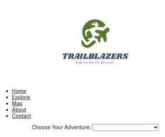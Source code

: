 <!DOCTYPE html>

<html>
  <head>
    <title>Trail Blazers</title>
    <link
    rel = "stylesheet"
    href = "real.css">
    <script src="home.js"></script>
    <script src="https://kit.fontawesome.com/730411b99c.js"></script>
  </head>
  <body>
    <div>
      <h1> <center> <img src = "trailblazerlogo.png" width = "200px" length = "200px"> </center> </h1>
    </div>
    <div id="menu-nav">
    <div id="navigation-bar">
        <ul>
          <li><a href="index.html"><i class="fas fa-home"></i><span>Home</span></a></li>
          <li><a href="texplore.html"><i class="fas fa-search"></i><span>Explore</span></a></li>
          <li><a href="tmap.html"><i class="fas fa-map-marked-alt"></i><span>Map</span></a></li>
          <li><a href="tabout.html"><i class="fa fa-user"></i><span>About</span></a></li>
          <li><a href="tcontact.html"><i class="fas fa-mail-bulk"></i><span>Contact</span></a></li>
        </ul>
    </div>
    <form id="city-selector">
      <center>
       <label>Choose Your Adventure: </label>
         <select name="URL" onchange="window.location.href=this.form.URL.options[this.form.URL.selectedIndex].value">
           <option selected="selected"> </option>
           <option value = "abacoisland.html">Abaco Island, Bahamas</option>
           <option value ="3antananarivo.html">Antananarivo, Madagascar</option>
           <option value = "auckland.html">Auckland, New Zealand</option>
           <option value = "buenosaires.html">Buenos Aires, Argentina</option>
           <option value = "busan.html">Busan, South Korea</option>
           <option value = "cancun.html">Cancun, Mexico</option>
           <option value = "kyoto.html">Kyoto, Japan</option>
           <option value = "lima.html">Lima, Peru</option>
           <option value = "nairobi.html">Nairobi, Kenya</option>
           <option value = "paris.html">Paris, France</option>
           <option value = "prague.html">Prague, Czech Republic</option>
           <option value = "rabat.html">Rabat, Morocco</option>
           <option value = "riodejaneiro.html">Rio de Janeiro, Brazil</option>
           <option value = "santorini.html">Santorini, Greece</option>
           <option value = "seoul.html">Seoul, South Korea</option>
           <option value = "sydney.html">Sydney, Australia</option>
           <option value = "tokyo.html">Tokyo, Japan</option>
           <option value = "vancouver.html">Vancouver, Canada</option>
         </select>
      </center>
     </form>
    <center>
    <section class="et-hero-tabs">
      <div class="crossfade">
          <figure></figure>
          <figure></figure>
          <figure></figure>
          <figure></figure>
          <figure></figure>
      </div>
    </section>
    </center>
  </body>
</html>
